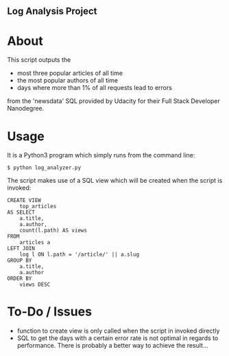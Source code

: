 ## Log Analysis Project

# About

This script outputs the
 * most three popular articles of all time
 * the most popular authors of all time
 * days where more than 1% of all requests lead to errors

from the 'newsdata' SQL provided by Udacity for their Full Stack Developer
Nanodegree.


# Usage

It is a Python3 program which simply runs from the command line:

    $ python log_analyzer.py

The script makes use of a SQL view which will be created when the script is
invoked:

    CREATE VIEW
        top_articles
    AS SELECT
        a.title,
        a.author,
        count(l.path) AS views
    FROM
        articles a
    LEFT JOIN
        log l ON l.path = '/article/' || a.slug
    GROUP BY
        a.title,
        a.author
    ORDER BY
        views DESC

# To-Do / Issues

 * function to create view is only called when the script in invoked directly
 * SQL to get the days with a certain error rate is not optimal in regards
 to performance. There is probably a better way to achieve the result...
